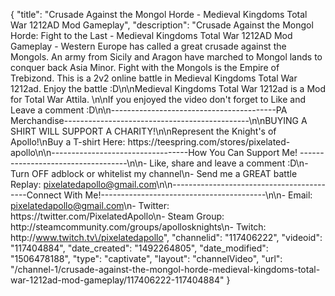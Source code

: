 {
    "title": "Crusade Against the Mongol Horde - Medieval Kingdoms Total War 1212AD Mod Gameplay",
    "description": "Crusade Against the Mongol Horde: Fight to the Last - Medieval Kingdoms Total War 1212AD Mod Gameplay - Western Europe has called a great crusade against the Mongols.  An army from Sicily and Aragon have marched to Mongol lands to conquer back Asia Minor.  Fight with the Mongols is the Empire of Trebizond.  This is a 2v2 online battle in Medieval Kingdoms Total War 1212ad.  Enjoy the battle :D\n\nMedieval Kingdoms Total War 1212ad is a Mod for Total War Attila. \n\nIf you enjoyed the video don't forget to Like and Leave a comment :D\n\n-----------------------------------------PA Merchandise----------------------------------------------\n\nBUYING A SHIRT WILL SUPPORT A CHARITY!\n\nRepresent the Knight's of Apollo!\nBuy a T-shirt Here: https:\/\/teespring.com\/stores\/pixelated-apollo\n\n----------------------------------How You Can Support Me! -----------------------------------\n\n- Like, share and leave a comment :D\n- Turn OFF adblock or whitelist my channel\n- Send me a GREAT battle Replay: pixelatedapollo@gmail.com\n\n------------------------------------------Connect With Me!-----------------------------------------\n\n- Email: pixelatedapollo@gmail.com\n- Twitter: https:\/\/twitter.com\/PixelatedApollo\n- Steam Group:  http:\/\/steamcommunity.com\/groups\/apollosknights\n- Twitch: http:\/\/www.twitch.tv\/pixelatedapollo",
    "channelid": "117406222",
    "videoid": "117404884",
    "date_created": "1492264805",
    "date_modified": "1506478188",
    "type": "captivate",
    "layout": "channelVideo",
    "url": "\/channel-1\/crusade-against-the-mongol-horde-medieval-kingdoms-total-war-1212ad-mod-gameplay\/117406222-117404884"
}
